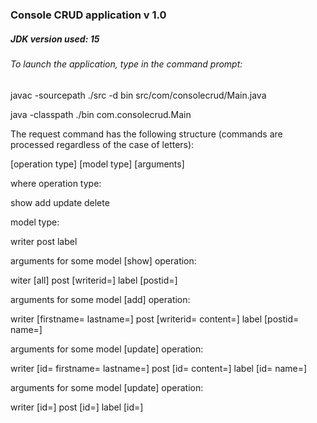 ### Console CRUD application v 1.0
##### JDK version used: 15
###### To launch the application, type in the command prompt:

javac -sourcepath ./src -d bin src/com/consolecrud/Main.java

java -classpath ./bin com.consolecrud.Main


The request command has the following structure (commands are processed regardless of the case of letters):

[operation type] [model type] [arguments]

where operation type:

show
add
update
delete

model type:

writer
post
label

arguments for some model [show] operation:

witer [all]
post [writerid=]
label [postid=]

arguments for some model [add] operation:

writer [firstname= lastname=]
post [writerid= content=]
label [postid= name=]

arguments for some model [update] operation:

writer [id= firstname= lastname=]
post [id= content=]
label [id= name=]

arguments for some model [update] operation:

writer [id=]
post [id=]
label [id=]
